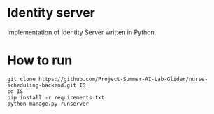 # Identity server
Implementation of Identity Server written in Python.

# How to run 
```
git clone https://github.com/Project-Summer-AI-Lab-Glider/nurse-scheduling-backend.git IS
cd IS
pip install -r requirements.txt
python manage.py runserver
```
